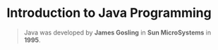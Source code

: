 # Introduction to Java Programming 

> Java was developed by **James Gosling** in **Sun MicroSystems** in **1995**.
